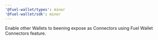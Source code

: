 ```yaml
---
'@fuel-wallet/types': minor
'@fuel-wallet/sdk': minor
---
```


Enable other Wallets to beening expose as Connectors using Fuel Wallet Connectors feature.
